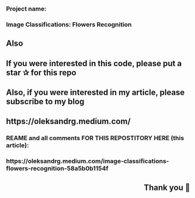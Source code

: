 <h3 align="left">Project name:</h3>
<h3 align="left">Image Classifications: Flowers Recognition</h3>







<h2 align="left">Also</h2>
<h2 align="left">If you were interested in this code, please put a star ✰ for this repo </h2>
<h2 align="left">Also, if you were interested in my article, please subscribe to my blog </h2>
<h2 align="left"> https://oleksandrg.medium.com/ </h2>
<h3 align="left">REAME and all comments FOR THIS REPOSTITORY HERE (this article): </h3>
<h3 align="left">https://oleksandrg.medium.com/image-classifications-flowers-recognition-58a5b0b1154f </h3>
<h2 align="right">Thank you 🙂</h2>
